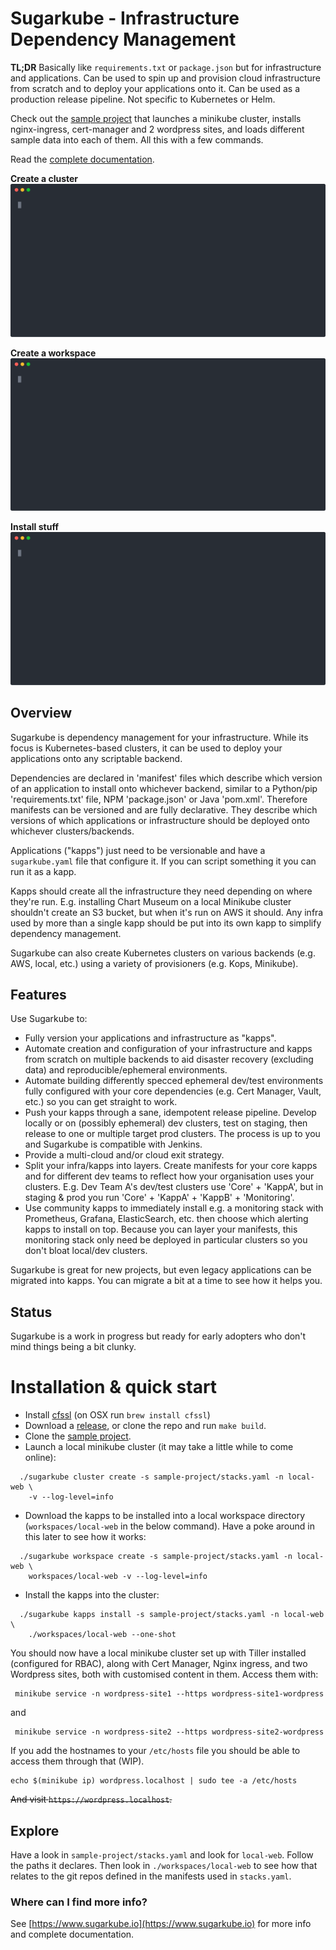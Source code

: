 # Sugarkube - Infrastructure Dependency Management

**TL;DR** Basically like `requirements.txt` or `package.json` but for 
infrastructure and applications. Can be used to spin up and provision cloud
infrastructure from scratch and to deploy your applications onto it. Can be
used as a production release pipeline. Not specific to Kubernetes or Helm.

Check out the [sample project](https://github.com/sugarkube/sample-project) that 
launches a minikube cluster, installs nginx-ingress, cert-manager and 2 wordpress 
sites, and loads different sample data into each of them. All this with a few commands.

Read the [complete documentation](https://docs.sugarkube.io).

**Create a cluster**
![Create a cluster](docs/svgs/cluster-create.svg)

**Create a workspace**
![Create a cluster](docs/svgs/workspace-create.svg)

**Install stuff**
![Create a cluster](docs/svgs/kapps-install.svg)

## Overview
Sugarkube is dependency management for your infrastructure. 
While its focus is Kubernetes-based clusters, it can be used to deploy your
applications onto any scriptable backend.

Dependencies are declared in 'manifest' files which describe which version of
an application to install onto whichever backend, similar to a Python/pip
'requirements.txt' file,  NPM 'package.json' or Java 'pom.xml'. Therefore 
manifests can be versioned and are fully declarative. They describe which 
versions of which applications or infrastructure should be deployed onto 
whichever clusters/backends.

Applications ("kapps") just need to be versionable and have a `sugarkube.yaml` file 
that configure it. If you can script something it you can run it as a kapp. 

Kapps should create all the infrastructure they need depending on where they're 
run. E.g. installing Chart Museum on a local Minikube cluster shouldn't create
an S3 bucket, but when it's run on AWS it should. Any infra used by more than
a single kapp should be put into its own kapp to simplify dependency management.

Sugarkube can also create Kubernetes clusters on various backends
(e.g. AWS, local, etc.) using a variety of provisioners (e.g. Kops, Minikube).

## Features
Use Sugarkube to:

  * Fully version your applications and infrastructure as "kapps".
  * Automate creation and configuration of your infrastructure and kapps from 
    scratch on multiple backends to aid disaster recovery (excluding data) and 
    reproducible/ephemeral environments.
  * Automate building differently specced ephemeral dev/test environments fully 
    configured with your core dependencies (e.g. Cert Manager, Vault, etc.) so 
    you can get straight to work.
  * Push your kapps through a sane, idempotent release pipeline. Develop locally or
    on (possibly ephemeral) dev clusters, test on staging, then release to one or 
    multiple target prod clusters. The process is up to you and Sugarkube is
    compatible with Jenkins.
  * Provide a multi-cloud and/or cloud exit strategy.
  * Split your infra/kapps into layers. Create manifests for your core kapps
    and for different dev teams to reflect how your organisation uses your 
    clusters. E.g. Dev Team A's dev/test clusters use 'Core' + 'KappA', but in 
    staging & prod you run 'Core' + 'KappA' + 'KappB' + 'Monitoring'.
  * Use community kapps to immediately install e.g. a monitoring stack with
    Prometheus, Grafana, ElasticSearch, etc. then choose which alerting 
    kapps to install on top. Because you can layer your manifests, this 
    monitoring stack only need be deployed in particular clusters so you don't 
    bloat local/dev clusters.

Sugarkube is great for new projects, but even legacy applications can be 
migrated into kapps. You can migrate a bit at a time to see how it helps you.

## Status
Sugarkube is a work in progress but ready for early adopters who don't mind things being a bit clunky.

# Installation & quick start
* Install [cfssl](https://github.com/cloudflare/cfssl) (on OSX run `brew install cfssl`)
* Download a [release](https://github.com/sugarkube/sugarkube/releases), or clone the repo and run `make build`.
* Clone the [sample project](https://github.com/sugarkube/sample-project).
* Launch a local minikube cluster (it may take a little while to come online):
```
  ./sugarkube cluster create -s sample-project/stacks.yaml -n local-web \
    -v --log-level=info
```

* Download the kapps to be installed into a local workspace directory (`workspaces/local-web` 
in the below command). Have a poke around in this later to see how it works:
```
  ./sugarkube workspace create -s sample-project/stacks.yaml -n local-web \
    workspaces/local-web -v --log-level=info 
```

* Install the kapps into the cluster:
```
  ./sugarkube kapps install -s sample-project/stacks.yaml -n local-web \
    ./workspaces/local-web --one-shot 
```

You should now have a local minikube cluster set up with Tiller installed
(configured for RBAC), along with Cert Manager, Nginx ingress, and two 
Wordpress sites, both with customised content in them. Access them with:

```
 minikube service -n wordpress-site1 --https wordpress-site1-wordpress
```
and
```
 minikube service -n wordpress-site2 --https wordpress-site2-wordpress
```
 
If you add the hostnames to your `/etc/hosts` file you should be able to access 
them through that (WIP).
```
echo $(minikube ip) wordpress.localhost | sudo tee -a /etc/hosts
```
~~And visit `https://wordpress.localhost`.~~

## Explore
Have a look in `sample-project/stacks.yaml` and look for `local-web`. Follow the
paths it declares. Then look in `./workspaces/local-web` to see how that relates to the
git repos defined in the manifests used in `stacks.yaml`.

### Where can I find more info?
See [https://www.sugarkube.io](https://www.sugarkube.io) for more info and 
complete documentation. 
